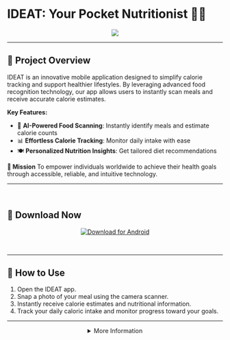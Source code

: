 # IDEAT: Your Pocket Nutritionist 📱🥗

<p align="center">
  <img src="https://github.com/IDEAT-YourPocketNutritionist/IDEAT-YourPocketNutritionist/.github/main/profile/IDEAT_Cover.png">
</p>

---

## 🌟 Project Overview  
IDEAT is an innovative mobile application designed to simplify calorie tracking and support healthier lifestyles. By leveraging advanced food recognition technology, our app allows users to instantly scan meals and receive accurate calorie estimates.

**Key Features:**  
- 📸 **AI-Powered Food Scanning**: Instantly identify meals and estimate calorie counts
- 📊 **Effortless Calorie Tracking**: Monitor daily intake with ease
- 🍽️ **Personalized Nutrition Insights**: Get tailored diet recommendations

**🎯 Mission** 
To empower individuals worldwide to achieve their health goals through accessible, reliable, and intuitive technology.

---

<br />

## 📱 Download Now  
<p align="center">
  <a href="https://drive.google.com/file/d/1LQIbH_2R97gF9RHcn1iZ_wrqLKiZJ6nn/view?usp=drive_link">
    <img src="https://img.shields.io/badge/Download-Android-brightgreen?style=for-the-badge&logo=android&logoColor=white" alt="Download for Android">
  </a>
</p>
<br />

---

## 🚀 How to Use  
1. Open the IDEAT app.  
2. Snap a photo of your meal using the camera scanner.  
3. Instantly receive calorie estimates and nutritional information.  
4. Track your daily caloric intake and monitor progress toward your goals.  

---

<details>
<summary align="center">More Information</summary>

## 👥 Team Members 
<b>Team ID : C242-PS536</b>
  

| Name                        | Student ID   | Path                | University                       | GitHub | LinkedIn |
| --------------------------- | ------------ | ------------------- | -------------------------------- | ------ | -------- |
| Khoirul Hafidh Purwaraharjo | M200B4KY2213 | Machine Learning    | Universitas Diponegoro           | [![GitHub](https://img.shields.io/badge/GitHub-100000?style=for-the-badge&logo=github&logoColor=white)](https://github.com/)       | [![LinkedIn](https://img.shields.io/badge/LinkedIn-0077B5?style=for-the-badge&logo=linkedin&logoColor=white)](https://www.linkedin.com/in/) |
| Normatul Uyun               | M200B4KX3396 | Machine Learning    | Universitas Diponegoro           | [![GitHub](https://img.shields.io/badge/GitHub-100000?style=for-the-badge&logo=github&logoColor=white)](https://github.com/)       | [![LinkedIn](https://img.shields.io/badge/LinkedIn-0077B5?style=for-the-badge&logo=linkedin&logoColor=white)](https://www.linkedin.com/in/) |
| Elluy Gabriel Panambe       | M185B4KY1247 | Machine Learning    | Universitas Atma Jaya Yogyakarta | [![GitHub](https://img.shields.io/badge/GitHub-100000?style=for-the-badge&logo=github&logoColor=white)](https://github.com/)       | [![LinkedIn](https://img.shields.io/badge/LinkedIn-0077B5?style=for-the-badge&logo=linkedin&logoColor=white)](https://www.linkedin.com/in/) |
| Ilhan Manzis                | C344B4KY1948 | Cloud Computing     | STMIK El Rahma Yogyakarta        | [![GitHub](https://img.shields.io/badge/GitHub-100000?style=for-the-badge&logo=github&logoColor=white)](https://github.com/)       |  [![LinkedIn](https://img.shields.io/badge/LinkedIn-0077B5?style=for-the-badge&logo=linkedin&logoColor=white)](https://www.linkedin.com/in/) |                  
| Ahmediks Rayhan Solihin     | C200B4KY0244 | Cloud Computing     | Universitas Diponegoro           | [![GitHub](https://img.shields.io/badge/GitHub-100000?style=for-the-badge&logo=github&logoColor=white)](https://github.com/)      | [![LinkedIn](https://img.shields.io/badge/LinkedIn-0077B5?style=for-the-badge&logo=linkedin&logoColor=white)](https://www.linkedin.com/in/) | 
| Billy Prestone Mahulae      | A347B4KY0854 | Mobile Development  | Universitas Aki                  | [![GitHub](https://img.shields.io/badge/GitHub-100000?style=for-the-badge&logo=github&logoColor=white)](https://github.com/)      | [![LinkedIn](https://img.shields.io/badge/LinkedIn-0077B5?style=for-the-badge&logo=linkedin&logoColor=white)](https://www.linkedin.com/in/) | 

---

## 💻 Tech Stack  
![TensorFlow](https://img.shields.io/badge/TensorFlow-%23FF6F00.svg?style=flat&logo=TensorFlow&logoColor=white)  ![FastAPI](https://img.shields.io/badge/FastAPI-%2300ADB5.svg?style=flat&logo=fastapi&logoColor=white) ![scikit-learn](https://img.shields.io/badge/scikit--learn-%23F7931E.svg?style=flat&logo=scikit-learn&logoColor=white)  
![Kotlin](https://img.shields.io/badge/Kotlin-%237F52FF.svg?style=flat&logo=kotlin&logoColor=white)  ![Android Studio](https://img.shields.io/badge/Android%20Studio-%233DDC84.svg?style=flat&logo=android-studio&logoColor=white) ![Firebase](https://img.shields.io/badge/Firebase-%23FFCA28.svg?style=flat&logo=firebase&logoColor=white)  
![Google Cloud](https://img.shields.io/badge/Google%20Cloud-%234285F4.svg?style=flat&logo=google-cloud&logoColor=white)  ![Hapi.js](https://img.shields.io/badge/Hapi.js-%2300ADB5.svg?style=flat&logo=hapi&logoColor=white)  
 

---

## 🔗 Project Repositories

- 🤖 [Machine Learning Repository](https://github.com/elluy-gabriel-p/Capstone_ML)
- ☁️ [Cloud Computing Repository](http://github.com/ilhanmanzis/bangkit-app-project)
- 📱 [Mobile Development Repository](http://github.com/BillyPrestoneM/IDEAT-Capstone-Project) 

---

## 📈 Vision for Growth  
Future plans include integrating physical activity tracking, wearable device synchronization, and personalized consultations with nutritionists to offer a holistic health management solution.

---

## 📧 Contact  
For inquiries, reach out to: [ideat.yourpocketnutritionist@gmail.com](mailto:ideat.yourpocketnutritionist@gmail.com)

---

**Powered by Bangkit 2024 Batch 2 Capstone Project**

